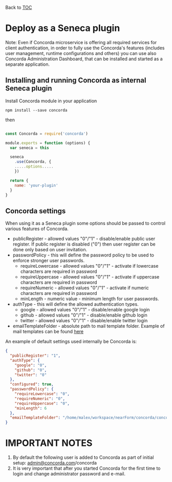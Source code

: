 Back to [TOC](../Readme.md)

# Deploy as a Seneca plugin

Note: Even if Concorda microservice is offering all required services for client authentication, in order to fully use the 
Concorda's features (includes user management, runtime configurations and others) you can use also Concorda Administration Dashboard, 
that can be installed and started as a separate application.

## Installing and running Concorda as internal Seneca plugin

Install Concorda module in your application

```
npm install --save concorda
```

then

```javascript

const Concorda = require('concorda')

module.exports = function (options) {
  var seneca = this

  seneca
    .use(Concorda, {
    .....options.....
    })

  return {
    name: 'your-plugin'
  }
}

```


## Concorda settings

When using it as a Seneca plugin some options should be passed to control various features of Concorda.

 * publicRegister - allowed values "0"/"1" - disable/enable public user register. If public register is disabled ("0") then user register can be done only based on user invitation.
 * passwordPolicy - this will define the password policy to be used to enforce stronger user passwords.
    * requireLowercase - allowed values "0"/"1" - activate if lowercase characters are required in password
    * requireUppercase - allowed values "0"/"1" - activate if uppercase characters are required in password
    * requireNumeric - allowed values "0"/"1" - activate if numeric characters are required in password
    * minLength - numeric value - minimum length for user passwords.
 * authType - this will define the allowed authentication types.
    * google - allowed values "0"/"1" - disable/enable google login
    * github - allowed values "0"/"1" - disable/enable github login
    * twitter - allowed values "0"/"1" - disable/enable twitter login
 * emailTemplateFolder - absolute path to mail template folder. Example of mail templates can be found [here](https://github.com/Concorda/concorda/tree/master/lib/email-templates)
   
An example of default settings used internally be Concorda is:

```json
{
  "publicRegister": "1",
  "authType": {
    "google": "0",
    "github": "0",
    "twitter": "0"
  },
  "configured": true,
  "passwordPolicy": {
    "requireLowercase": "0",
    "requireNumeric": "0",
    "requireUppercase": "0",
    "minLength": 6
  },
  "emailTemplateFolder": "/home/malex/workspace/nearForm/concorda/concorda/lib/email-templates/"
}
```


IMPORTANT NOTES
===============

1. By default the following user is added to Concorda as part of initial setup: admin@concorda.com/concorda
2. It is very important that after you started Concorda for the first time to login and change administrator password and e-mail.
